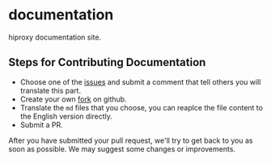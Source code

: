 # documentation
hiproxy documentation site.

## Steps for Contributing Documentation

* Choose one of the [issues](https://github.com/hiproxy/hiproxy/issues?utf8=%E2%9C%93&q=is%3Aissue%20is%3Aopen%20%5BTranslate%5D) and submit a comment that tell others you will translate this part.
* Create your own [fork](https://github.com/hiproxy/documentation/fork) on github.
* Translate the `md` files that you choose, you can reaplce the file content to the English version directly.
* Submit a PR.

After you have submitted your pull request, we'll try to get back to you as soon as possible. We may suggest some changes or improvements.
